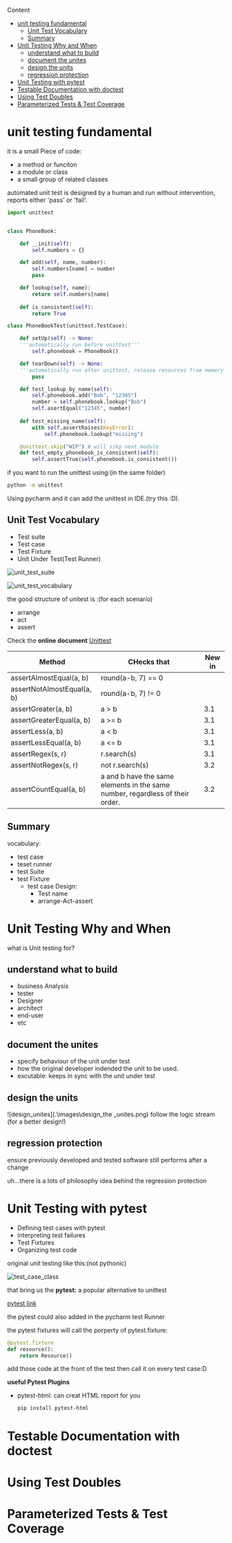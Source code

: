 Content

- [unit testing fundamental](#unit-testing-fundamental)
  - [Unit Test Vocabulary](#unit-test-vocabulary)
  - [Summary](#summary)
- [Unit Testing Why and When](#unit-testing-why-and-when)
  - [understand what to build](#understand-what-to-build)
  - [document the unites](#document-the-unites)
  - [design the units](#design-the-units)
  - [regression protection](#regression-protection)
- [Unit Testing with pytest](#unit-testing-with-pytest)
- [Testable Documentation with doctest](#testable-documentation-with-doctest)
- [Using Test Doubles](#using-test-doubles)
- [Parameterized Tests & Test Coverage](#parameterized-tests--test-coverage)


# unit testing fundamental

it is a small Piece of code:
* a method or funciton
* a module or class
* a small group of related classes

automated unit test is designed by a human and run without intervention, reports either 'pass' or 'fail'.

```python
import unittest


class PhoneBook:

    def __init(self):
        self.numbers = {}

    def add(self, name, number):
        self.numbers[name] = number
        pass

    def lookup(self, name):
        return self.numbers[name]
    
    def is_consistent(self):
        return True 

class PhoneBookTest(unittest.TestCase):

    def setUp(self) -> None:
    '''automatically run before unittest'''
        self.phonebook = PhoneBook()

    def tearDown(self) -> None:
    '''automatically run after unittest, release resources from memory like files'''
        pass

    def test_lookup_by_name(self):
        self.phonebook.add("Bob", "12345")
        number = self.phonebook.lookup("Bob")
        self.asertEqual("12345", number)
    
    def test_missing_name(self):
        with self.assertRaises(KeyError):
            self.phonebook.lookup("missing")

    @unittest.skip("WIP") # will sikp next module
    def test_empty_phonebook_is_consistent(self):
        self.assertTrue(self.phonebook.is_consistent())
```

if you want to run the unittest using:(in the same folder)

```bash
python -m unittest
```

Using pycharm and it can add the unittest in IDE.(try this :D).

## Unit Test Vocabulary
* Test suite
* Test case
* Test Fixture
* Unit Under Test(Test Runner)

![unit_test_suite](./images/Unit_test_suite.png)

![unit_test_vocabulary](./images/unittest_vab.png)

the good structure of unitest is :(for each scenario)
* arrange
* act
* assert

Check the **online document** [Unittest](https://docs.python.org/3/library/unittest.html)

|Method | CHecks that| New in|
|---|---|---|
|assertAlmostEqual(a, b)|round(a-b, 7) == 0| |
|assertNotAlmostEqual(a, b)|round(a-b, 7) != 0||
|assertGreater(a, b)|a > b|3.1|
|assertGreaterEqual(a, b)|a >= b|3.1|
|assertLess(a, b)|a < b|3.1|
|assertLessEqual(a, b)|a <= b|3.1|
|assertRegex(s, r)|r.search(s)|3.1|
|assertNotRegex(s, r)|not r.search(s)|3.2|
|assertCountEqual(a, b)|a and b have the same elements in the same number, regardless of their order.|3.2|

## Summary

vocabulary:
* test case
* teset runner
* test Suite
* test Fixture
  * test case Design:
    * Test name
    * arrange-Act-assert
  
# Unit Testing Why and When

what is Unit testing for?

## understand what to build

* business Analysis
* tester
* Designer
* architect
* end-user
* etc

## document the unites

* specify behaviour of the unit under test
* how the original developer indended the unit to be used.
* excutable: keeps in sync with the unit under test

## design the units

![design_unites](.\images\design_the _unites.png)
follow the logic stream (for a better design!)

## regression protection

ensure previously developed and tested software still performs after a change

uh...there is a lots of philosophy idea behind the regression protection

# Unit Testing with pytest

* Defining test cases with pytest
* interpreting test failures
* Test Fixtures
* Organizing test code



original unit testing like this:(not pythonic)

![test_case_class](.\images\tast_case_class.png)



that bring us the **pytest:** a popular alternative to unittest

[pytest link](https://docs.pytest.org/en/latest/)

the pytest could also added in the pycharm test Runner

the pytest fixtures will call the porperty of pytest.fixture:

```python
@pytest.fixture
def resource():
    return Resource()
```

add those code at the front of the test then call it on every test case:D



**useful Pytest Plugins**

* pytest-html: can creat HTML report for you

  ```powershell
  pip install pytest-html
  ```

  



# Testable Documentation with doctest

# Using Test Doubles

# Parameterized Tests & Test Coverage